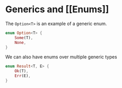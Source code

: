# Generics and [[Enums]]
The `Option<T>` is an example of a generic enum.
```rust
enum Option<T> {
	Some(T),
	None,
}
```

We can also have enums over multiple generic types

```rust
enum Result<T, E> {
	Ok(T),
	Err(E),
}
```